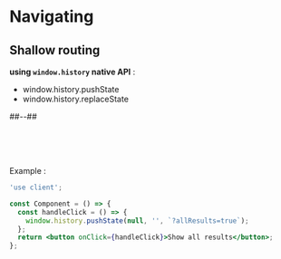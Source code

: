 <!-- .slide: class="two-column with-code " -->

# Navigating

## Shallow routing

**using `window.history` native API** :

- window.history.pushState
- window.history.replaceState

##--##

<br/>
<br/>
<br/>

Example :

```jsx
'use client';

const Component = () => {
  const handleClick = () => {
    window.history.pushState(null, '', `?allResults=true`);
  };
  return <button onClick={handleClick}>Show all results</button>;
};
```
